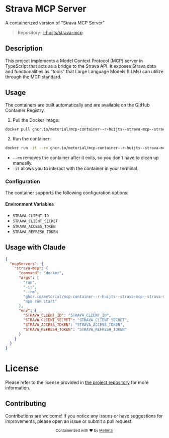
# Strava MCP Server

A containerized version of "Strava MCP Server"

> Repository: [r-huijts/strava-mcp](https://github.com/r-huijts/strava-mcp)

## Description

This project implements a Model Context Protocol (MCP) server in TypeScript that acts as a bridge to the Strava API. It exposes Strava data and functionalities as "tools" that Large Language Models (LLMs) can utilize through the MCP standard.


## Usage

The containers are built automatically and are available on the GitHub Container Registry.

1. Pull the Docker image:

```bash
docker pull ghcr.io/metorial/mcp-container--r-huijts--strava-mcp--strava-mcp
```

2. Run the container:

```bash
docker run -it --rm ghcr.io/metorial/mcp-container--r-huijts--strava-mcp--strava-mcp 
```

- `--rm` removes the container after it exits, so you don't have to clean up manually.
- `-it` allows you to interact with the container in your terminal.


### Configuration

The container supports the following configuration options:




#### Environment Variables

- `STRAVA_CLIENT_ID`
- `STRAVA_CLIENT_SECRET`
- `STRAVA_ACCESS_TOKEN`
- `STRAVA_REFRESH_TOKEN`




## Usage with Claude

```json
{
  "mcpServers": {
    "strava-mcp": {
      "command": "docker",
      "args": [
        "run",
        "-it",
        "--rm",
        "ghcr.io/metorial/mcp-container--r-huijts--strava-mcp--strava-mcp",
        "npm run start"
      ],
      "env": {
        "STRAVA_CLIENT_ID": "STRAVA_CLIENT_ID",
        "STRAVA_CLIENT_SECRET": "STRAVA_CLIENT_SECRET",
        "STRAVA_ACCESS_TOKEN": "STRAVA_ACCESS_TOKEN",
        "STRAVA_REFRESH_TOKEN": "STRAVA_REFRESH_TOKEN"
      }
    }
  }
}
```

# License

Please refer to the license provided in [the project repository](https://github.com/r-huijts/strava-mcp) for more information.

## Contributing

Contributions are welcome! If you notice any issues or have suggestions for improvements, please open an issue or submit a pull request.

<div align="center">
  <sub>Containerized with ❤️ by <a href="https://metorial.com">Metorial</a></sub>
</div>
  
